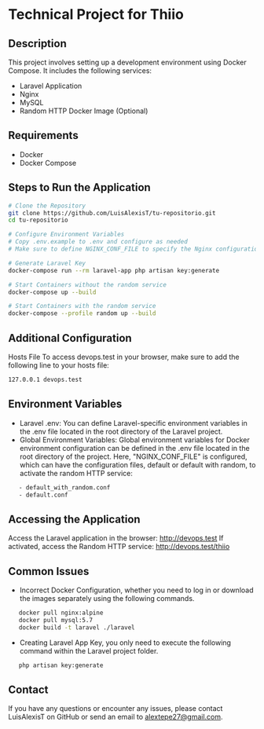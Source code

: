 # Technical Project for Thiio

## Description

This project involves setting up a development environment using Docker Compose. It includes the following services:

- Laravel Application
- Nginx
- MySQL
- Random HTTP Docker Image (Optional)

## Requirements

- Docker
- Docker Compose

## Steps to Run the Application

```sh
# Clone the Repository
git clone https://github.com/LuisAlexisT/tu-repositorio.git
cd tu-repositorio

# Configure Environment Variables
# Copy .env.example to .env and configure as needed
# Make sure to define NGINX_CONF_FILE to specify the Nginx configuration file to use

# Generate Laravel Key
docker-compose run --rm laravel-app php artisan key:generate

# Start Containers without the random service
docker-compose up --build

# Start Containers with the random service
docker-compose --profile random up --build
```

## Additional Configuration
Hosts File
To access devops.test in your browser, make sure to add the following line to your hosts file:
```sh
127.0.0.1 devops.test
```

## Environment Variables
- Laravel .env: You can define Laravel-specific environment variables in the .env file located in the root directory of the Laravel project.
- Global Environment Variables: Global environment variables for Docker environment configuration can be defined in the .env file located in the root directory of the project. Here, "NGINX_CONF_FILE" is configured, which can have the configuration files, default or default with random, to activate the random HTTP service:
```sh
   - default_with_random.conf
   - default.conf
```

## Accessing the Application
Access the Laravel application in the browser: http://devops.test
If activated, access the Random HTTP service: http://devops.test/thiio

## Common Issues
- Incorrect Docker Configuration, whether you need to log in or download the images separately using the following commands.
```sh
   docker pull nginx:alpine
   docker pull mysql:5.7
   docker build -t laravel ./laravel
```
- Creating Laravel App Key, you only need to execute the following command within the Laravel project folder.
```sh
   php artisan key:generate
```
## Contact
If you have any questions or encounter any issues, please contact LuisAlexisT on GitHub or send an email to alextepe27@gmail.com.